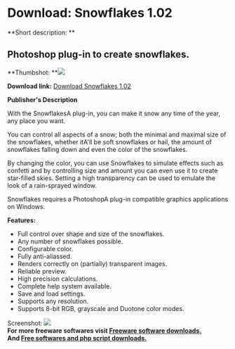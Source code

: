 # Download: Snowflakes 1.02

**Short description: **

## Photoshop plug-in to create snowflakes.

  
**Thumbshot: **![](http://www.freewarefiles.com/screenshot/vsnowflakeplugin_md.gif)   
  
**Download link:** [Download Snowflakes 1.02](http://freesoftwares.boysofts.com/Snowflakes_program_23120.html)  
  

**Publisher's Description**  
  

With the SnowflakesA plug-in, you can make it snow any time of the year, any
place you want.

You can control all aspects of a snow; both the minimal and maximal size of
the snowflakes, whether itA'll be soft snowflakes or hail, the amount of
snowflakes falling down and even the color of the snowflakes.

By changing the color, you can use Snowflakes to simulate effects such as
confetti and by controlling size and amount you can even use it to create
star-filled skies. Setting a high transparency can be used to emulate the look
of a rain-sprayed window.

Snowflakes requires a PhotoshopA plug-in compatible graphics applications on
Windows.

**Features:**

  * Full control over shape and size of the snowflakes. 
  * Any number of snowflakes possible. 
  * Configurable color. 
  * Fully anti-aliassed. 
  * Renders correctly on (partially) transparent images. 
  * Reliable preview. 
  * High precision calculations. 
  * Complete help system available. 
  * Save and load settings. 
  * Supports any resolution. 
  * Supports 8-bit RGB, grayscale and Duotone color modes. 

  
  
Screenshot: ![](http://www.freewarefiles.com/screenshot/vsnowflakeplugin.gif)  
**For more freeware softwares visit [Freeware software downloads.](http://freesoftwares.boysofts.com/)**   
**And [Free softwares and php script downloads.](http://www.boysofts.com/)**

